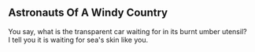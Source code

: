 Astronauts Of A Windy Country
-----------------------------
You say, what is the transparent car waiting for in its burnt umber utensil?  
I tell you it is waiting for sea's skin like you.  

